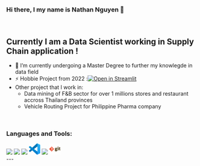 ### Hi there, I my name is Nathan Nguyen 👋
<br />

## Currently I am a Data Scientist working in Supply Chain application !

- 🔭 I’m currently undergoing a Master Degree to further my knowlegde in data field
- ⚡ Hobbie Project from 2022 :[![Open in Streamlit](https://static.streamlit.io/badges/streamlit_badge_black_white.svg)](https://share.streamlit.io/nathannguyen-dev/comic_me_v1/main.py)
- Other project that I work in:
  - Data mining of F&B sector for over 1 millions stores and restaurant accross Thailand provinces 
  - Vehicle Routing Project for Philippine Pharma company


<br />

### Languages and Tools:

<div class="flex-container">

<img height="30" src="https://i.pinimg.com/originals/91/94/c9/9194c978fa63798b2e882e6fda5eb953.png"/>
<img height="30" src="https://upload.wikimedia.org/wikipedia/commons/thumb/2/2d/Tensorflow_logo.svg/1200px-Tensorflow_logo.svg.png"/>
<img height="30" src="https://upload.wikimedia.org/wikipedia/commons/thumb/0/05/Scikit_learn_logo_small.svg/2560px-Scikit_learn_logo_small.svg.png"/>
<img height="30" src="https://raw.githubusercontent.com/github/explore/80688e429a7d4ef2fca1e82350fe8e3517d3494d/topics/visual-studio-code/visual-studio-code.png"/>
<img height="30" src="https://upload.wikimedia.org/wikipedia/commons/thumb/9/97/Sqlite-square-icon.svg/2048px-Sqlite-square-icon.svg.png"/>
<img height="30" src="https://raw.githubusercontent.com/github/explore/80688e429a7d4ef2fca1e82350fe8e3517d3494d/topics/git/git.png" />

</div>
---
